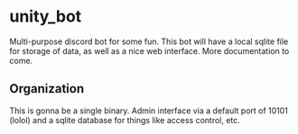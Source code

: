 # unity_bot
Multi-purpose discord bot for some fun. This bot will have a local sqlite file for storage of data, as well as a nice
web interface. More documentation to come.

## Organization
This is gonna be a single binary. Admin interface via a default port of 10101 (lolol) and a sqlite database for things
like access control, etc.

